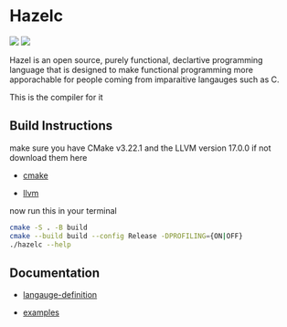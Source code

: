 # Hazelc

![](https://img.shields.io/badge/License-GPLv3-blue.svg)
![](https://tokei.rs/b1/github/TheoW03/hazel)

Hazel is an open source, purely functional, declartive programming language that is designed 
to make functional programming more apporachable for people coming from imparaitive langauges such as C.

This is the compiler for it

## Build Instructions

make sure you have CMake v3.22.1 and the LLVM version 17.0.0
if not download them here

- [cmake]
 
- [llvm]


now run this in your terminal

```sh
cmake -S . -B build 
cmake --build build --config Release -DPROFILING={ON|OFF}
./hazelc --help
```

## Documentation

- [langauge-definition]

- [examples]

[llvm]: <https://releases.llvm.org/download.html>

[cmake]: <https://cmake.org/download/>
[langauge-definition]: <https://github.com/TheoW03/Hazelc/blob/master/Hazel_docs.pdf>
[examples]: <https://github.com/TheoW03/Hazelc/tree/master/samples>
[lines-of-code-badge]: <https://tokei.rs/b1/github/TheoW03/Hazel>
[gpl]:<https://img.shields.io/badge/License-GPLv3-blue.svg)](https://www.gnu.org/licenses/gpl-3.0>